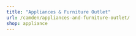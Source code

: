 ```yaml
---
title: "Appliances & Furniture Outlet"
url: /camden/appliances-and-furniture-outlet/
shop: appliance
---
```

